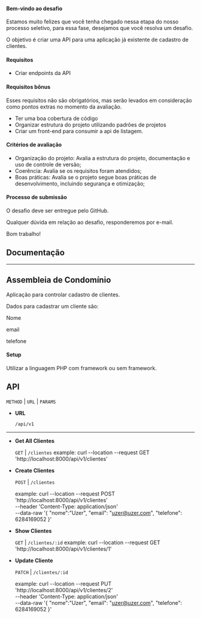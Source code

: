 #### Bem-vindo ao desafio

Estamos muito felizes que você tenha chegado nessa etapa do nosso processo seletivo, para essa fase, desejamos que você resolva um desafio.

O objetivo é criar uma API para uma aplicação já existente de cadastro de clientes.

#### Requisitos

- Criar endpoints da API

#### Requisitos bônus

Esses requisitos não são obrigatórios, mas serão levados em consideração como pontos extras no momento da avaliação.

- Ter uma boa cobertura de código
- Organizar estrutura do projeto utilizando padrões de projetos
- Criar um front-end para consumir a api de listagem.

#### Critérios de avaliação

- Organização do projeto: Avalia a estrutura do projeto, documentação e uso de controle de versão;
- Coerência: Avalia se os requisitos foram atendidos;
- Boas práticas: Avalia se o projeto segue boas práticas de desenvolvimento, incluindo segurança e otimização;

#### Processo de submissão

O desafio deve ser entregue pelo GitHub.

Qualquer dúvida em relação ao desafio, responderemos por e-mail.

Bom trabalho!


## Documentação
----

**Assembleia de Condomínio**
----

Aplicação para controlar cadastro de clientes.

Dados para cadastrar um cliente são:

Nome

email

telefone

#### Setup

Utilizar a linguagem PHP com framework ou sem framework.

**API**
----

`METHOD` | `URL` | `PARAMS`

* **URL**

  `/api/v1`

----

* **Get All Clientes**

    `GET` | `/clientes`
    example: curl --location --request GET 'http://localhost:8000/api/v1/clientes'
    
* **Create Clientes**

  `POST` | `/clientes` 
  
  example:
  curl --location --request POST 'http://localhost:8000/api/v1/clientes' \
  --header 'Content-Type: application/json' \
  --data-raw '{
    "nome":"Uzer",
    "email": "uzer@uzer.com",
    "telefone": 6284169052
  }'
  
* **Show Clientes**

  `GET` | `/clientes/:id`
  example: 
  curl --location --request GET 'http://localhost:8000/api/v1/clientes/1'
  
* **Update Cliente**

  `PATCH` | `/clientes/:id`

  example: 
  curl --location --request PUT 'http://localhost:8000/api/v1/clientes/2' \
--header 'Content-Type: application/json' \
--data-raw '{
	"nome":"Uzer",
  "email": "uzer@uzer.com",
   "telefone": 6284169052
}'

